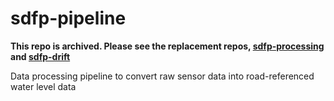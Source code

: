 # sdfp-pipeline

**This repo is archived. Please see the replacement repos, [sdfp-processing](https://github.com/sunny-day-flooding-project/sdfp-processing) and [sdfp-drift](https://github.com/sunny-day-flooding-project/sdfp-drift)**

Data processing pipeline to convert raw sensor data into road-referenced water level data
